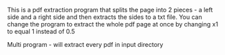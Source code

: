 This is a pdf extraction program that splits the page into 2 pieces - a left side and a right side and then extracts the sides to a txt file. You can change the program to extract the whole pdf page at once by changing x1 to equal 1 instead of 0.5

Multi program - will extract every pdf in input directory
